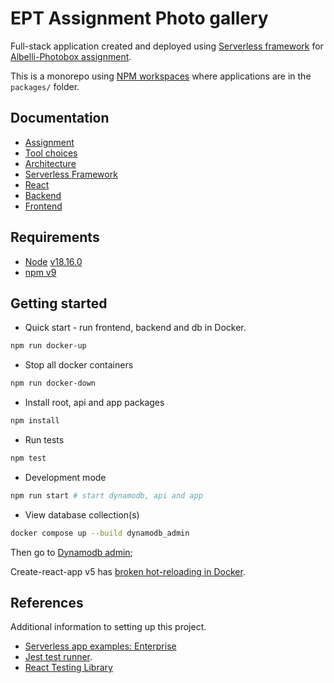 # EPT Assignment Photo gallery

Full-stack application created and deployed using [Serverless framework](https://www.serverless.com/) for [Albelli-Photobox assignment](https://github.com/albumprinter/EPT-Assignment).

This is a monorepo using [NPM workspaces](https://docs.npmjs.com/cli/v7/using-npm/workspaces) where applications are in the `packages/` folder.

## Documentation

- [Assignment](./docs/assignment/README.md)
- [Tool choices](./docs/adr/0001-tool-choices.md)
- [Architecture](./docs/ARCHITECTURE.md)
- [Serverless Framework](./docs/serverless/ARCHITECTURE.md)
- [React](./docs/REACT.md)
- [Backend](./packages/backend/README.md)
- [Frontend](./packages/frontend/README.md)

## Requirements

- [Node](https://nodejs.org/en/download) [v18.16.0](https://nodejs.org/dist/latest-v18.x/docs/api/)
- [npm v9](https://docs.npmjs.com/cli/v9/)

## Getting started

- Quick start - run frontend, backend and db in Docker.

```bash
npm run docker-up
```

- Stop all docker containers

```bash
npm run docker-down
```

- Install root, api and app packages

```bash
npm install
```

- Run tests

```bash
npm test
```

- Development mode

```bash
npm run start # start dynamodb, api and app
```

- View database collection(s)

```bash
docker compose up --build dynamodb_admin
```

Then go to [Dynamodb admin](http://localhost:8001/tables/Photos);

Create-react-app v5 has [broken hot-reloading in Docker](https://github.com/facebook/create-react-app/issues/11879).

## References

Additional information to setting up this project.

- [Serverless app examples: Enterprise](https://github.com/serverless/examples/blob/master/aws-node-fullstack/README.md)
- [Jest test runner](https://jestjs.io/).
- [React Testing Library](https://testing-library.com/docs/bs-react-testing-library/intro)

